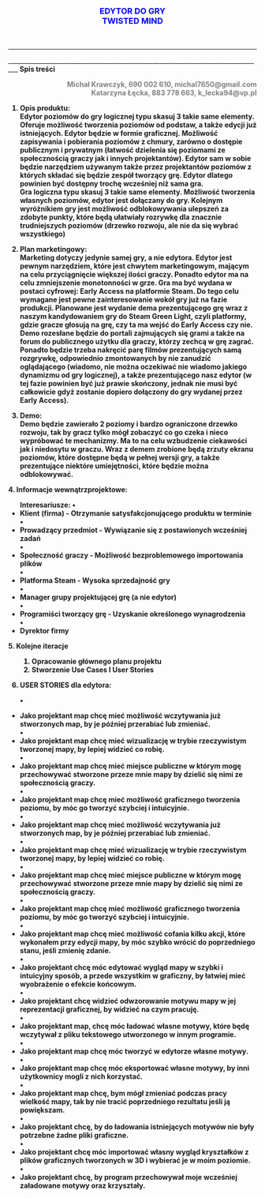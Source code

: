<font color="blue">
<center><h3><b>EDYTOR DO GRY</b></br>
<b>TWISTED MIND</b></h3></br>
</font>
</center>

<hr>
_________________________________________________________________________________
<b> Spis treści <b/></br>

<font color="grey">
<p align="right">
 Michał Krawczyk, 690 002 610, michal7650@gmail.com</br>
Katarzyna Łęcka, 883 778 663, k_lecka94@vp.pl </br>
</p>

</font>

1.	Opis produktu: </br>
Edytor poziomów do gry logicznej typu skasuj 3 takie same elementy. Oferuje możliwość tworzenia poziomów od podstaw, a także edycji już istniejących. Edytor będzie w formie graficznej. Możliwość zapisywania i pobierania poziomów z chmury, zarówno o dostępie publicznym i prywatnym (łatwość dzielenia się poziomami ze społecznością graczy jak i innych projektantów). Edytor sam w sobie będzie narzędziem używanym także przez projektantów poziomów z których składać się będzie zespół tworzący grę. Edytor dlatego powinien być dostępny trochę wcześniej niż sama gra. </br>
Gra logiczna typu skasuj 3 takie same elementy. Możliwość tworzenia własnych poziomów, edytor jest dołączany do gry. Kolejnym wyróżnikiem gry jest możliwość odblokowywania ulepszeń za zdobyte punkty, które będą ułatwiały rozrywkę dla znacznie trudniejszych poziomów (drzewko rozwoju, ale nie da się wybrać wszystkiego) </br>

2.	Plan marketingowy: </br>
Marketing dotyczy jedynie samej gry, a nie edytora. Edytor jest pewnym narzędziem, które jest chwytem marketingowym, mającym na celu przyciągnięcie większej ilości graczy. Ponadto edytor ma na celu zmniejszenie monotonności w grze. Gra ma być wydana w postaci cyfrowej: Early Access na platformie Steam. Do tego celu wymagane jest pewne zainteresowanie wokół gry już na fazie produkcji. Planowane jest wydanie dema prezentującego grę wraz z naszym kandydowaniem gry do Steam Green Light, czyli platformy, gdzie gracze głosują na grę, czy ta ma wejść do Early Access czy nie. Demo rozesłane będzie do portali zajmujących się grami a także na forum do publicznego użytku dla graczy, którzy zechcą w grę zagrać. </br>
Ponadto będzie trzeba nakręcić parę filmów prezentujących samą rozgrywkę, odpowiednio zmontowanych by nie zanudzić oglądającego (wiadomo, nie można oczekiwać nie wiadomo jakiego dynamizmu od gry logicznej), a także prezentującego nasz edytor (w tej fazie powinien być już prawie skończony, jednak nie musi być całkowicie gdyż zostanie dopiero dołączony do gry wydanej przez Early Access). </br>


3.	Demo: </br>
Demo będzie zawierało 2 poziomy i bardzo ograniczone drzewko rozwoju, tak by gracz tylko mógł zobaczyć co go czeka i nieco wypróbować te mechanizmy. Ma to na celu wzbudzenie ciekawości jak i niedosytu w graczu. Wraz z demem zrobione będą zrzuty ekranu poziomów, które dostępne będą w pełnej wersji gry, a także prezentujące niektóre umiejętności, które będzie można odblokowywać. </br>





<b>
4.	 Informacje wewnątrzprojektowe:</b></br>
<ul>
<b>Interesariusze:</b>
•	<li>Klient (firma) - Otrzymanie satysfakcjonującego produktu w terminie</br>
•	<li>Prowadzący przedmiot - Wywiązanie się z postawionych wcześniej zadań</br>
•	<li>Społeczność graczy - Możliwość bezproblemowego importowania plików</br>
•	<li>Platforma Steam - Wysoka sprzedajność gry</br>
•	<li>Manager grupy projektującej grę (a nie edytor) </br>
•	<li>Programiści tworzący grę - Uzyskanie określonego wynagrodzenia</br>
•	<li>Dyrektor firmy</br>
</ul>
5.	<b>Kolejne iteracje</b></br>

<ul>

1. Opracowanie głównego planu projektu</br>
2. Stworzenie Use Cases I User Stories</br>

</ul>

6.	<b>USER STORIES dla edytora:</b>
<ul>

•	<li>Jako projektant map chcę mieć możliwość wczytywania już stworzonych map, by je później przerabiać lub zmieniać. </br>
•	<li>Jako projektant map chcę mieć wizualizację w trybie rzeczywistym tworzonej mapy, by lepiej widzieć co robię. </br>
•	<li>Jako projektant map chcę mieć miejsce publiczne w którym mogę przechowywać stworzone przeze mnie mapy by dzielić się nimi ze społecznością graczy. </br>
•	<li>Jako projektant map chcę mieć możliwość graficznego tworzenia poziomu, by móc go tworzyć szybciej i intuicyjnie. </br>
•	<li>Jako projektant map chcę mieć możliwość wczytywania już stworzonych map, by je później przerabiać lub zmieniać. </br>
•	<li>Jako projektant map chcę mieć wizualizację w trybie rzeczywistym tworzonej mapy, by lepiej widzieć co robię. </br>
•	<li>Jako projektant map chcę mieć miejsce publiczne w którym mogę przechowywać stworzone przeze mnie mapy by dzielić się nimi ze społecznością graczy. </br>
•	<li>Jako projektant map chcę mieć możliwość graficznego tworzenia poziomu, by móc go tworzyć szybciej i intuicyjnie. </br>
•	<li>Jako projektant map chcę mieć możliwość cofania kilku akcji, które wykonałem przy edycji mapy, by móc szybko wrócić do poprzedniego stanu, jeśli zmienię zdanie. </br>
•	<li>Jako projektant chcę móc edytować wygląd mapy w szybki i intuicyjny sposób, a przede wszystkim w graficzny, by łatwiej mieć wyobrażenie o efekcie końcowym. </br>
•	<li>Jako projektant chcę widzieć odwzorowanie motywu mapy w jej reprezentacji graficznej, by widzieć na czym pracuję. </br>
•	<li>Jako projektant map, chcę móc ładować własne motywy, które będę wczytywał z pliku tekstowego utworzonego w innym programie. </br>
•	<li>Jako projektant map chcę móc tworzyć w edytorze własne motywy. </br>
•	<li>Jako projektant map chcę móc eksportować własne motywy, by inni użytkownicy mogli z nich korzystać. </br>
•	<li>Jako projektant map chcę, bym mógł zmieniać podczas pracy wielkość mapy, tak by nie tracić poprzedniego rezultatu jeśli ją powiększam. </br>
•	<li>Jako projektant chcę, by do ładowania istniejących motywów nie były potrzebne żadne pliki graficzne. </br>
•	<li>Jako projektant chcę móc importować własny wygląd kryształków z plików graficznych tworzonych w 3D i wybierać je w moim poziomie. </br>
•	<li>Jako projektant chcę, by program przechowywał moje wcześniej załadowane motywy oraz krzyształy. </br>

</ul>


